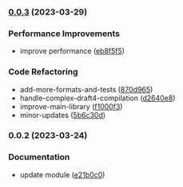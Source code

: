

### [0.0.3](https://github.com/Masquerade-Circus/schema-shield/compare/0.0.2...0.0.3) (2023-03-29)


### Performance Improvements

* improve performance ([eb8f5f5](https://github.com/Masquerade-Circus/schema-shield/commit/eb8f5f57c4dc2f9856c9b02e24d9af9758ff551b))


### Code Refactoring

* add-more-formats-and-tests ([870d965](https://github.com/Masquerade-Circus/schema-shield/commit/870d96577b7fbefedf6313da9df39fd50b5f9d8f))
* handle-complex-draft4-compilation ([d2640e8](https://github.com/Masquerade-Circus/schema-shield/commit/d2640e8f00b89708fbf8df343664c40d3a3b7dc5))
* improve-main-library ([f1000f3](https://github.com/Masquerade-Circus/schema-shield/commit/f1000f3683b5bd98112f71149163a7a753e38e69))
* minor-updates ([5b6c30d](https://github.com/Masquerade-Circus/schema-shield/commit/5b6c30de8ba6a2da2020e9669162bd5307f6833a))

### 0.0.2 (2023-03-24)


### Documentation

* update module ([e21b0c0](https://github.com/Masquerade-Circus/schema-shield/commit/e21b0c040e9d8a7c8da4cc1ac91fcbef67b59da1))